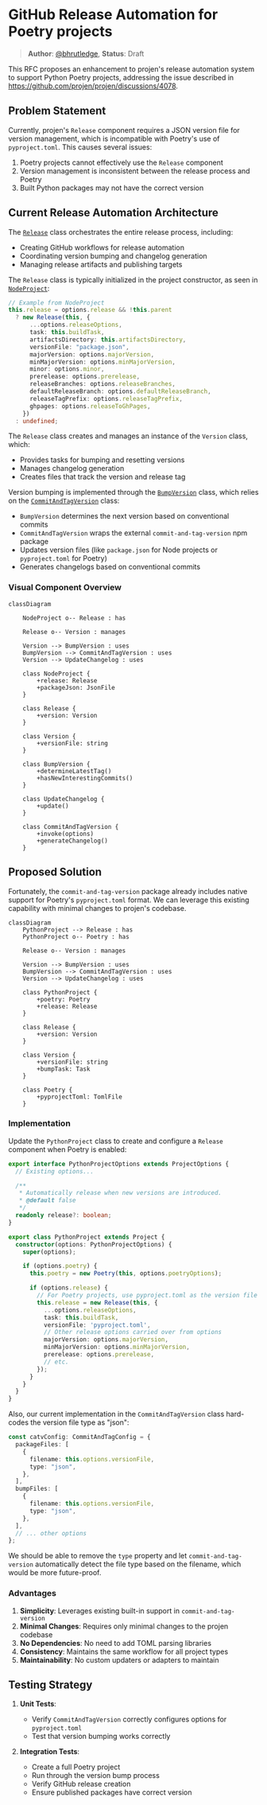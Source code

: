 # GitHub Release Automation for Poetry projects

> **Author**: [@bhrutledge](https://github.com/bhrutledge), **Status**: Draft

This RFC proposes an enhancement to projen's release automation system to support Python Poetry projects, addressing the issue described in <https://github.com/projen/projen/discussions/4078>.

## Problem Statement

Currently, projen's `Release` component requires a JSON version file for version management, which is incompatible with Poetry's use of `pyproject.toml`. This causes several issues:

1. Poetry projects cannot effectively use the `Release` component
2. Version management is inconsistent between the release process and Poetry
3. Built Python packages may not have the correct version

## Current Release Automation Architecture

The [`Release`](../src/release/release.ts) class orchestrates the entire release process, including:

- Creating GitHub workflows for release automation
- Coordinating version bumping and changelog generation
- Managing release artifacts and publishing targets

The `Release` class is typically initialized in the project constructor, as seen in [`NodeProject`](../src/javascript/node-project.ts):

```typescript
// Example from NodeProject
this.release = options.release && !this.parent
  ? new Release(this, {
      ...options.releaseOptions,
      task: this.buildTask,
      artifactsDirectory: this.artifactsDirectory,
      versionFile: "package.json",
      majorVersion: options.majorVersion,
      minMajorVersion: options.minMajorVersion,
      minor: options.minor,
      prerelease: options.prerelease,
      releaseBranches: options.releaseBranches,
      defaultReleaseBranch: options.defaultReleaseBranch,
      releaseTagPrefix: options.releaseTagPrefix,
      ghpages: options.releaseToGhPages,
    })
  : undefined;
```

The `Release` class creates and manages an instance of the `Version` class, which:

- Provides tasks for bumping and resetting versions
- Manages changelog generation
- Creates files that track the version and release tag

Version bumping is implemented through the [`BumpVersion`](../src/release/bump-version.ts) class, which relies on the [`CommitAndTagVersion`](../src/release/commit-tag-version.ts) class:

- `BumpVersion` determines the next version based on conventional commits
- `CommitAndTagVersion` wraps the external `commit-and-tag-version` npm package
- Updates version files (like `package.json` for Node projects or `pyproject.toml` for Poetry)
- Generates changelogs based on conventional commits

### Visual Component Overview

```mermaid
classDiagram

    NodeProject o-- Release : has

    Release o-- Version : manages

    Version --> BumpVersion : uses
    BumpVersion --> CommitAndTagVersion : uses
    Version --> UpdateChangelog : uses

    class NodeProject {
        +release: Release
        +packageJson: JsonFile
    }

    class Release {
        +version: Version
    }

    class Version {
        +versionFile: string
    }

    class BumpVersion {
        +determineLatestTag()
        +hasNewInterestingCommits()
    }

    class UpdateChangelog {
        +update()
    }

    class CommitAndTagVersion {
        +invoke(options)
        +generateChangelog()
    }
```

## Proposed Solution

Fortunately, the `commit-and-tag-version` package already includes native support for Poetry's `pyproject.toml` format. We can leverage this existing capability with minimal changes to projen's codebase.

```mermaid
classDiagram
    PythonProject --> Release : has
    PythonProject o-- Poetry : has

    Release o-- Version : manages

    Version --> BumpVersion : uses
    BumpVersion --> CommitAndTagVersion : uses
    Version --> UpdateChangelog : uses

    class PythonProject {
        +poetry: Poetry
        +release: Release
    }

    class Release {
        +version: Version
    }

    class Version {
        +versionFile: string
        +bumpTask: Task
    }

    class Poetry {
        +pyprojectToml: TomlFile
    }
```

### Implementation

Update the `PythonProject` class to create and configure a `Release` component when Poetry is enabled:

```typescript
export interface PythonProjectOptions extends ProjectOptions {
  // Existing options...

  /**
   * Automatically release when new versions are introduced.
   * @default false
   */
  readonly release?: boolean;
}

export class PythonProject extends Project {
  constructor(options: PythonProjectOptions) {
    super(options);

    if (options.poetry) {
      this.poetry = new Poetry(this, options.poetryOptions);

      if (options.release) {
        // For Poetry projects, use pyproject.toml as the version file
        this.release = new Release(this, {
          ...options.releaseOptions,
          task: this.buildTask,
          versionFile: 'pyproject.toml',
          // Other release options carried over from options
          majorVersion: options.majorVersion,
          minMajorVersion: options.minMajorVersion,
          prerelease: options.prerelease,
          // etc.
        });
      }
    }
  }
}
```

Also, our current implementation in the `CommitAndTagVersion` class hard-codes the version file type as "json":

```typescript
const catvConfig: CommitAndTagConfig = {
  packageFiles: [
    {
      filename: this.options.versionFile,
      type: "json",
    },
  ],
  bumpFiles: [
    {
      filename: this.options.versionFile,
      type: "json",
    },
  ],
  // ... other options
};
```

We should be able to remove the `type` property and let `commit-and-tag-version` automatically detect the file type based on the filename, which would be more future-proof.

### Advantages

1. **Simplicity**: Leverages existing built-in support in `commit-and-tag-version`
2. **Minimal Changes**: Requires only minimal changes to the projen codebase
3. **No Dependencies**: No need to add TOML parsing libraries
4. **Consistency**: Maintains the same workflow for all project types
5. **Maintainability**: No custom updaters or adapters to maintain

## Testing Strategy

1. **Unit Tests**:
   - Verify `CommitAndTagVersion` correctly configures options for `pyproject.toml`
   - Test that version bumping works correctly

2. **Integration Tests**:
   - Create a full Poetry project
   - Run through the version bump process
   - Verify GitHub release creation
   - Ensure published packages have correct version
